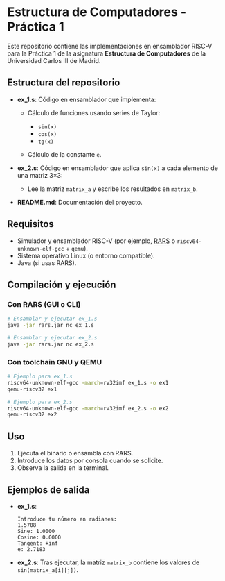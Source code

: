 # Estructura de Computadores - Práctica 1

Este repositorio contiene las implementaciones en ensamblador RISC-V para la Práctica 1 de la asignatura **Estructura de Computadores** de la Universidad Carlos III de Madrid.

## Estructura del repositorio

* **ex\_1.s**: Código en ensamblador que implementa:

  * Cálculo de funciones usando series de Taylor:

    * `sin(x)`
    * `cos(x)`
    * `tg(x)`
  * Cálculo de la constante `e`.
* **ex\_2.s**: Código en ensamblador que aplica `sin(x)` a cada elemento de una matriz 3×3:

  * Lee la matriz `matrix_a` y escribe los resultados en `matrix_b`.
* **README.md**: Documentación del proyecto.

## Requisitos

* Simulador y ensamblador RISC-V (por ejemplo, [RARS](https://github.com/TheThirdOne/rars) o `riscv64-unknown-elf-gcc` + `qemu`).
* Sistema operativo Linux (o entorno compatible).
* Java (si usas RARS).

## Compilación y ejecución

### Con RARS (GUI o CLI)

```bash
# Ensamblar y ejecutar ex_1.s
java -jar rars.jar nc ex_1.s

# Ensamblar y ejecutar ex_2.s
java -jar rars.jar nc ex_2.s
```

### Con toolchain GNU y QEMU

```bash
# Ejemplo para ex_1.s
riscv64-unknown-elf-gcc -march=rv32imf ex_1.s -o ex1
qemu-riscv32 ex1

# Ejemplo para ex_2.s
riscv64-unknown-elf-gcc -march=rv32imf ex_2.s -o ex2
qemu-riscv32 ex2
```

## Uso

1. Ejecuta el binario o ensambla con RARS.
2. Introduce los datos por consola cuando se solicite.
3. Observa la salida en la terminal.

## Ejemplos de salida

* **ex\_1.s**:

  ```
  Introduce tu número en radianes:
  1.5708
  Sine: 1.0000
  Cosine: 0.0000
  Tangent: +inf
  e: 2.7183
  ```
* **ex\_2.s**:
  Tras ejecutar, la matriz `matrix_b` contiene los valores de `sin(matrix_a[i][j])`.
